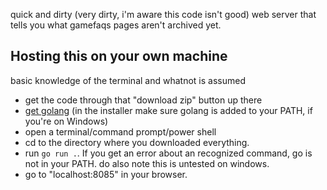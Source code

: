 quick and dirty (very dirty, i'm aware this code isn't good) web server that tells you what gamefaqs pages aren't archived yet.

## Hosting this on your own machine

basic knowledge of the terminal and whatnot is assumed

- get the code through that "download zip" button up there
- [get golang](https://go.dev/)  (in the installer make sure golang is added to your PATH, if you're on Windows)
- open a terminal/command prompt/power shell
- cd to the directory where you downloaded everything.
- run `go run .`. If you get an error about an recognized command, go is not in your PATH. do also note this is untested on windows.
- go to "localhost:8085" in your browser.
